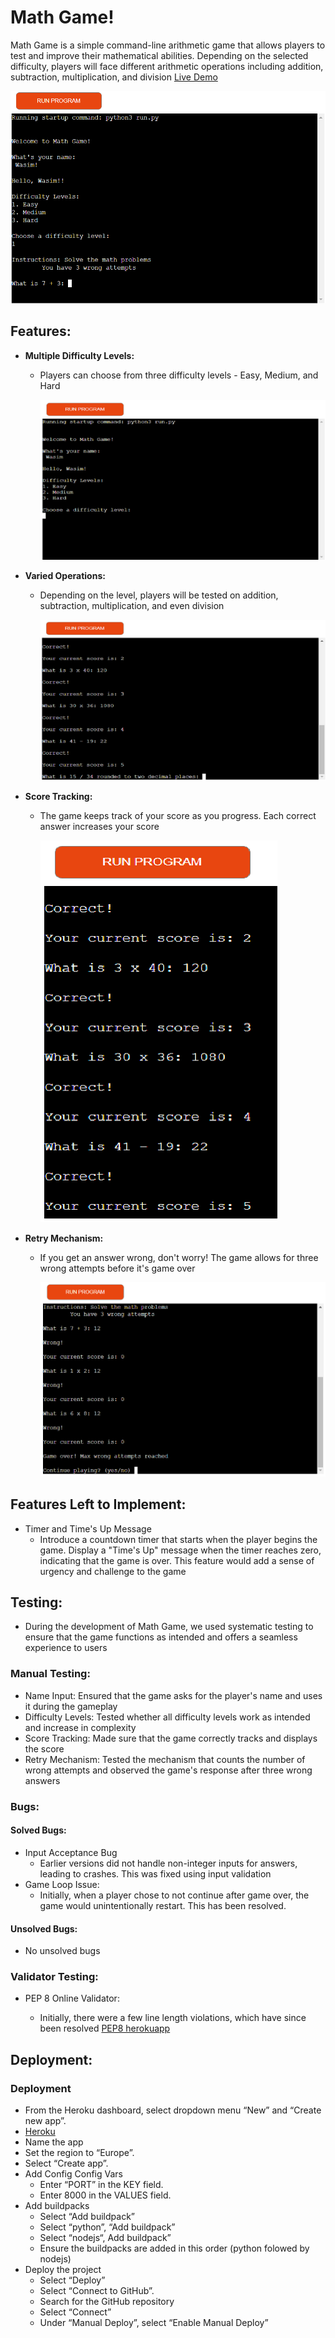 # Math Game!

Math Game is a simple command-line arithmetic game that allows players to test and improve their mathematical abilities. Depending on the selected difficulty, players will face different arithmetic operations including addition, subtraction, multiplication, and division
[Live Demo](https://math-game-in-python-cb475edb34c7.herokuapp.com/)

![app_Screenshot](./assets/readme_media/main.png)

## Features:

- **Multiple Difficulty Levels:**

  - Players can choose from three difficulty levels - Easy, Medium, and Hard

    ![Multiple_Difficulty](./assets/readme_media/Difficulty.png)

- **Varied Operations:**

  - Depending on the level, players will be tested on addition, subtraction, multiplication, and even division

    ![Varied_Operations](./assets/readme_media/subtr.png)

- **Score Tracking:**

  - The game keeps track of your score as you progress. Each correct answer increases your score

    ![Score_Tracking](./assets/readme_media/scor.png)

- **Retry Mechanism:**

  - If you get an answer wrong, don't worry! The game allows for three wrong attempts before it's game over

    ![Retry_Mechanism](./assets/readme_media/wrong.png)

## Features Left to Implement:

- Timer and Time's Up Message
  - Introduce a countdown timer that starts when the player begins the game.
    Display a "Time's Up" message when the timer reaches zero, indicating that the game is over.
    This feature would add a sense of urgency and challenge to the game

## Testing:

- During the development of Math Game, we used systematic testing to ensure that the game functions as intended and offers a seamless experience to users

### Manual Testing:

- Name Input: Ensured that the game asks for the player's name and uses it during the gameplay
- Difficulty Levels: Tested whether all difficulty levels work as intended and increase in complexity
- Score Tracking: Made sure that the game correctly tracks and displays the score
- Retry Mechanism: Tested the mechanism that counts the number of wrong attempts and observed the game's response after three wrong answers

### Bugs:

#### Solved Bugs:

- Input Acceptance Bug
  - Earlier versions did not handle non-integer inputs for answers, leading to crashes. This was fixed using input validation
- Game Loop Issue:
  - Initially, when a player chose to not continue after game over, the game would unintentionally restart. This has been resolved.

#### Unsolved Bugs:

- No unsolved bugs

### Validator Testing:

- PEP 8 Online Validator:

  - Initially, there were a few line length violations, which have since been resolved [PEP8 herokuapp](https://pep8ci.herokuapp.com/)

## Deployment:

### Deployment

- From the Heroku dashboard, select dropdown menu “New” and “Create new app”.
- [Heroku](https://herokuapp.com/)
- Name the app
- Set the region to “Europe”.
- Select “Create app”.
- Add Config Config Vars
  - Enter “PORT” in the KEY field.
  - Enter 8000 in the VALUES field.
- Add buildpacks
  - Select “Add buildpack”
  - Select “python”, “Add buildpack”
  - Select “nodejs“, Add buildpack”
  - Ensure the buildpacks are added in this order (python folowed by nodejs)
- Deploy the project
  - Select “Deploy”
  - Select “Connect to GitHub”.
  - Search for the GitHub repository
  - Select “Connect”
  - Under “Manual Deploy”, select “Enable Manual Deploy”
